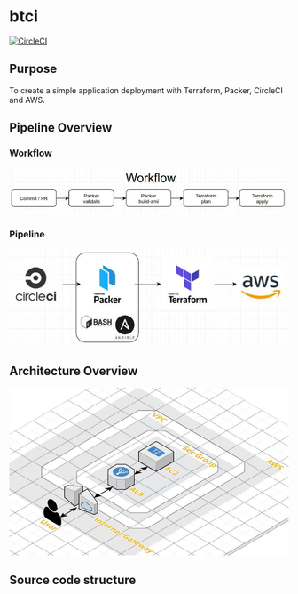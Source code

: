 # btci

[![CircleCI](https://circleci.com/gh/twade01/btci.svg?style=svg)](https://circleci.com/gh/twade01/btci)

## Purpose
To create a simple application deployment with Terraform, Packer, CircleCI and AWS.

## Pipeline Overview

### Workflow
![Workflow-Overview](/images/workflow.jpg "Workflow-Overview")

### Pipeline
![Pipe-Overview](images/pipe-overview.jpg "Pipe-Overview")

## Architecture Overview
![Arch-Overview](/images/arch-overview.jpg "Arch-Overview")

## Source code structure

